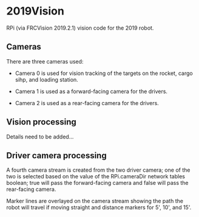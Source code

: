 # 2019Vision
RPi (via FRCVision 2019.2.1) vision code for the 2019 robot. 

## Cameras
There are three cameras used:

- Camera 0 is used for vision tracking of the targets on the rocket, cargo
  sihp, and loading station.

- Camera 1 is used as a forward-facing camera for the drivers.

- Camera 2 is used as a rear-facing camera for the drivers.

## Vision processing
Details need to be added...

## Driver camera processing
A fourth camera stream is created from the two driver camera; one of the two is
selected based on the value of the RPi.cameraDir network tables boolean; true
will pass the forward-facing camera and false will pass the rear-facing camera.

Marker lines are overlayed on the camera stream showing the path the robot will
travel if moving straight and distance markers for 5', 10', and 15'.
